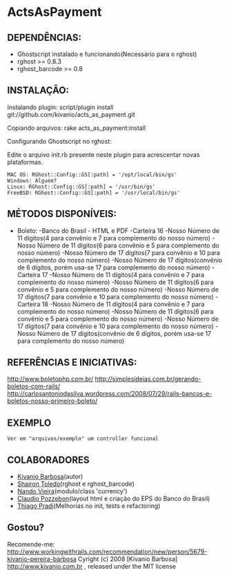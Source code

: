 # ActsAsPayment

## DEPENDÊNCIAS:

* Ghostscript instalado e funcionando(Necessário para o rghost)
* rghost >= 0.8.3
* rghost_barcode >= 0.8

## INSTALAÇÃO:

Instalando plugin:
    script/plugin install git://github.com/kivanio/acts_as_payment.git

Copiando arquivos:
    rake acts_as_payment:install

Configurando Ghostscript no rghost:

Edite o arquivo init.rb presente neste plugin para acrescentar novas plataformas.

    MAC OS: RGhost::Config::GS[:path] = '/opt/local/bin/gs'
    Windows: Alguém?
    Linux: RGhost::Config::GS[:path] = '/usr/bin/gs'
    FreeBSD: RGhost::Config::GS[:path] = '/usr/local/bin/gs'

## MÉTODOS DISPONÍVEIS:

* Boleto:
  -Banco do Brasil - HTML e PDF
   -Carteira 16
    -Nosso Número de 11 dígitos(4 para convênio e 7 para complemento do nosso número)
    -Nosso Número de 11 dígitos(6 para convênio e 5 para complemento do nosso número)
    -Nosso Número de 17 dígitos(7 para convênio e 10 para complemento do nosso número)
    -Nosso Número de 17 dígitos(convênio de 6 dígitos, porém usa-se 17 para complemento do nosso número)
   -Carteira 17
    -Nosso Número de 11 dígitos(4 para convênio e 7 para complemento do nosso número)
    -Nosso Número de 11 dígitos(6 para convênio e 5 para complemento do nosso número)
    -Nosso Número de 17 dígitos(7 para convênio e 10 para complemento do nosso número)
   -Carteira 18
    -Nosso Número de 11 dígitos(4 para convênio e 7 para complemento do nosso número)
    -Nosso Número de 11 dígitos(6 para convênio e 5 para complemento do nosso número)
    -Nosso Número de 17 dígitos(7 para convênio e 10 para complemento do nosso número)
    -Nosso Número de 17 dígitos(convênio de 6 dígitos, porém usa-se 17 para complemento do nosso número)

## REFERÊNCIAS E INICIATIVAS:

http://www.boletophp.com.br/
http://simplesideias.com.br/gerando-boletos-com-rails/
http://carlosantoniodasilva.wordpress.com/2008/07/29/rails-bancos-e-boletos-nosso-primeiro-boleto/


## EXEMPLO

    Ver em "arquivos/exemplo" um controller funcional


## COLABORADORES

  * [Kivanio Barbosa][a](autor)
  * [Shairon Toledo][st](rghost e rghost_barcode)
  * [Nando Vieira][nv](modulo/class 'currency')
  * [Claudio Pozzebon][cp](layout html e criação do EPS do Banco do Brasil)
  * [Thiago Pradi][tp](Melhorias no init, tests e refactoring)
          

## Gostou?
Recomende-me: http://www.workingwithrails.com/recommendation/new/person/5679-kivanio-pereira-barbosa
Cyright (c) 2008 [Kivanio Barbosa] http://www.kivanio.com.br , released under the MIT license


[a]: http://www.kivanio.com.br
[st]: http://www.hashcode.eti.br
[nv]: http://simplesideias.com.br
[cp]: http://www.kraudio.com.br
[tp]: http://tchandy.wordpress.com